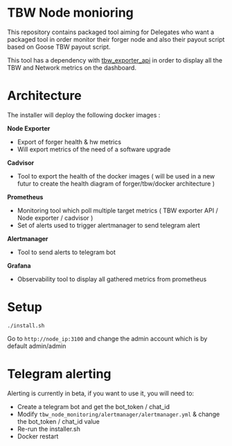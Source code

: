 # TBW Node monioring

This repository contains packaged tool aiming for Delegates who want a packaged tool in order monitor their forger node and also their payout script based on Goose TBW payout script.

This tool has a dependency with [tbw_exporter_api]((https://github.com/sevi93/tbw_exporter_api)) in order to display all the TBW and Network metrics on the dashboard.


# Architecture

The installer will deploy the following docker images :

__**Node Exporter**__
- Export of forger health & hw metrics
- Will export metrics of the need of a software upgrade

__**Cadvisor**__
- Tool to export the health of the docker images ( will be used in a new futur to create the health diagram of forger/tbw/docker architecture )

__**Prometheus**__
- Monitoring tool which poll multiple target metrics ( TBW exporter API / Node exporter / cadvisor )
- Set of alerts used to trigger alertmanager to send telegram alert

__**Alertmanager**__
- Tool to send alerts to telegram bot 

__**Grafana**__
- Observability tool to display all gathered metrics from prometheus

# Setup

```
./install.sh
```
Go to `http://node_ip:3100` and change the admin account which is by default admin/admin

# Telegram alerting

Alerting is currently in beta, if you want to use it, you will need to:
 - Create a telegram bot and get the bot_token / chat_id
 - Modify `tbw_node_monitoring/alertmanager/alertmanager.yml` & change the bot_token / chat_id value
 - Re-run the installer.sh
 - Docker restart

